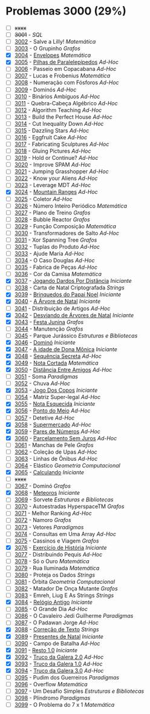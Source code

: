 # Problemas 3000 (29%)

  - [ ] ~~xxxx~~
  - [ ]  ~~3001~~ - *SQL*
  - [ ]  [3002](https://www.urionlinejudge.com.br/judge/pt/problems/view/3002) - Salve a Lilly! *Matemática*
  - [ ]  [3003](https://www.urionlinejudge.com.br/judge/pt/problems/view/3003) - O Grupinho *Grafos*
  - [x]  [3004](https://www.urionlinejudge.com.br/judge/pt/problems/view/3004) - [Envelopes](https://github.com/potigol/uoj-potigol/blob/master/src/3000/3004.poti) *Matemática*
  - [x]  [3005](https://www.urionlinejudge.com.br/judge/pt/problems/view/3005) - [Pilhas de Paralelepípedos](https://github.com/potigol/uoj-potigol/blob/master/src/3000/3005.poti) *Ad-Hoc*
  - [ ]  [3006](https://www.urionlinejudge.com.br/judge/pt/problems/view/3006) - Passeio em Copacabana *Ad-Hoc*
  - [ ]  [3007](https://www.urionlinejudge.com.br/judge/pt/problems/view/3007) - Lucas e Frobenius *Matemática*
  - [ ]  [3008](https://www.urionlinejudge.com.br/judge/pt/problems/view/3008) - Numeração com Fósforos *Ad-Hoc*
  - [ ]  [3009](https://www.urionlinejudge.com.br/judge/pt/problems/view/3009) - Dominós *Ad-Hoc*
  - [ ]  [3010](https://www.urionlinejudge.com.br/judge/pt/problems/view/3010) - Binários Ambíguos *Ad-Hoc*
  - [ ]  [3011](https://www.urionlinejudge.com.br/judge/pt/problems/view/3011) - Quebra-Cabeça Algébrico *Ad-Hoc*
  - [ ]  [3012](https://www.urionlinejudge.com.br/judge/pt/problems/view/3012) - Algorithm Teaching *Ad-Hoc*
  - [ ]  [3013](https://www.urionlinejudge.com.br/judge/pt/problems/view/3013) - Build the Perfect House *Ad-Hoc*
  - [ ]  [3014](https://www.urionlinejudge.com.br/judge/pt/problems/view/3014) - Cut Inequality Down *Ad-Hoc*
  - [ ]  [3015](https://www.urionlinejudge.com.br/judge/pt/problems/view/3015) - Dazzling Stars *Ad-Hoc*
  - [ ]  [3016](https://www.urionlinejudge.com.br/judge/pt/problems/view/3016) - Eggfruit Cake *Ad-Hoc*
  - [ ]  [3017](https://www.urionlinejudge.com.br/judge/pt/problems/view/3017) - Fabricating Sculptures *Ad-Hoc*
  - [ ]  [3018](https://www.urionlinejudge.com.br/judge/pt/problems/view/3018) - Gluing Pictures *Ad-Hoc*
  - [ ]  [3019](https://www.urionlinejudge.com.br/judge/pt/problems/view/3019) - Hold or Continue? *Ad-Hoc*
  - [ ]  [3020](https://www.urionlinejudge.com.br/judge/pt/problems/view/3020) - Improve SPAM *Ad-Hoc*
  - [ ]  [3021](https://www.urionlinejudge.com.br/judge/pt/problems/view/3021) - Jumping Grasshopper *Ad-Hoc*
  - [ ]  [3022](https://www.urionlinejudge.com.br/judge/pt/problems/view/3022) - Know your Aliens *Ad-Hoc*
  - [ ]  [3023](https://www.urionlinejudge.com.br/judge/pt/problems/view/3023) - Leverage MDT *Ad-Hoc*
  - [x]  [3024](https://www.urionlinejudge.com.br/judge/pt/problems/view/3024) - [Mountain Ranges](https://github.com/potigol/uoj-potigol/blob/master/src/3000/3024.poti) *Ad-Hoc*
  - [ ]  [3025](https://www.urionlinejudge.com.br/judge/pt/problems/view/3025) - Coletor *Ad-Hoc*
  - [ ]  [3026](https://www.urionlinejudge.com.br/judge/pt/problems/view/3026) - Número Inteiro Periódico *Matemática*
  - [ ]  [3027](https://www.urionlinejudge.com.br/judge/pt/problems/view/3027) - Plano de Treino *Grafos*
  - [ ]  [3028](https://www.urionlinejudge.com.br/judge/pt/problems/view/3028) - Bubble Reactor *Grafos*
  - [ ]  [3029](https://www.urionlinejudge.com.br/judge/pt/problems/view/3029) - Função Composição *Matemática*
  - [ ]  [3030](https://www.urionlinejudge.com.br/judge/pt/problems/view/3030) - Transformadores de Salto *Ad-Hoc*
  - [ ]  [3031](https://www.urionlinejudge.com.br/judge/pt/problems/view/3031) - Xor Spanning Tree *Grafos*
  - [ ]  [3032](https://www.urionlinejudge.com.br/judge/pt/problems/view/3032) - Tuplas do Produto *Ad-Hoc*
  - [ ]  [3033](https://www.urionlinejudge.com.br/judge/pt/problems/view/3033) - Ajude Maria *Ad-Hoc*
  - [ ]  [3034](https://www.urionlinejudge.com.br/judge/pt/problems/view/3034) - O Caso Douglas *Ad-Hoc*
  - [ ]  [3035](https://www.urionlinejudge.com.br/judge/pt/problems/view/3035) - Fabrica de Peças *Ad-Hoc*
  - [ ]  [3036](https://www.urionlinejudge.com.br/judge/pt/problems/view/3036) - Cor da Camisa *Matemática*
  - [x]  [3037](https://www.urionlinejudge.com.br/judge/pt/problems/view/3037) - [Jogando Dardos Por Distância](https://github.com/potigol/uoj-potigol/blob/master/src/3000/3037.poti) *Iniciante*
  - [ ]  [3038](https://www.urionlinejudge.com.br/judge/pt/problems/view/3038) - Carta de Natal Criptografada *Strings*
  - [x]  [3039](https://www.urionlinejudge.com.br/judge/pt/problems/view/3039) - [Brinquedos do Papai Noel](https://github.com/potigol/uoj-potigol/blob/master/src/3000/3039.poti) *Iniciante*
  - [x]  [3040](https://www.urionlinejudge.com.br/judge/pt/problems/view/3040) - [A Árvore de Natal](https://github.com/potigol/uoj-potigol/blob/master/src/3000/3040.poti) *Iniciante*
  - [ ]  [3041](https://www.urionlinejudge.com.br/judge/pt/problems/view/3041) - Distribuição de Artigos *Ad-Hoc*
  - [x]  [3042](https://www.urionlinejudge.com.br/judge/pt/problems/view/3042) - [Desviando de Árvores de Natal](https://github.com/potigol/uoj-potigol/blob/master/src/3000/3042.poti) *Iniciante*
  - [x]  [3043](https://www.urionlinejudge.com.br/judge/pt/problems/view/3043) - [Festa Junina](https://github.com/potigol/uoj-potigol/blob/master/src/3000/3043.poti) *Grafos*
  - [ ]  [3044](https://www.urionlinejudge.com.br/judge/pt/problems/view/3044) - Manutenção *Grafos*
  - [ ]  [3045](https://www.urionlinejudge.com.br/judge/pt/problems/view/3045) - Parque Jurássico *Estruturas e Bibliotecas*
  - [x]  [3046](https://www.urionlinejudge.com.br/judge/pt/problems/view/3046) - [Dominó](https://github.com/potigol/uoj-potigol/blob/master/src/3000/3046.poti) *Iniciante*
  - [x]  [3047](https://www.urionlinejudge.com.br/judge/pt/problems/view/3047) - [A idade de Dona Mônica](https://github.com/potigol/uoj-potigol/blob/master/src/3000/3047.poti) *Iniciante*
  - [x]  [3048](https://www.urionlinejudge.com.br/judge/pt/problems/view/3048) - [Sequência Secreta](https://github.com/potigol/uoj-potigol/blob/master/src/3000/3048.poti) *Ad-Hoc*
  - [x]  [3049](https://www.urionlinejudge.com.br/judge/pt/problems/view/3049) - [Nota Cortada](https://github.com/potigol/uoj-potigol/blob/master/src/3000/3049.poti) *Matemática*
  - [x]  [3050](https://www.urionlinejudge.com.br/judge/pt/problems/view/3050) - [Distância Entre Amigos](https://github.com/potigol/uoj-potigol/blob/master/src/3000/3050.poti) *Ad-Hoc*
  - [ ]  [3051](https://www.urionlinejudge.com.br/judge/pt/problems/view/3051) - Soma *Paradigmas*
  - [ ]  [3052](https://www.urionlinejudge.com.br/judge/pt/problems/view/3052) - Chuva *Ad-Hoc*
  - [x]  [3053](https://www.urionlinejudge.com.br/judge/pt/problems/view/3053) - [Jogo Dos Copos](https://github.com/potigol/uoj-potigol/blob/master/src/3000/3053.poti) *Iniciante*
  - [ ]  [3054](https://www.urionlinejudge.com.br/judge/pt/problems/view/3054) - Matriz Super-legal *Ad-Hoc*
  - [x]  [3055](https://www.urionlinejudge.com.br/judge/pt/problems/view/3055) - [Nota Esquecida](https://github.com/potigol/uoj-potigol/blob/master/src/3000/3055.poti) *Iniciante*
  - [x]  [3056](https://www.urionlinejudge.com.br/judge/pt/problems/view/3056) - [Ponto do Meio](https://github.com/potigol/uoj-potigol/blob/master/src/3000/3056.poti) *Ad-Hoc*
  - [ ]  [3057](https://www.urionlinejudge.com.br/judge/pt/problems/view/3057) - Detetive *Ad-Hoc*
  - [x]  [3058](https://www.urionlinejudge.com.br/judge/pt/problems/view/3058) - [Supermercado](https://github.com/potigol/uoj-potigol/blob/master/src/3000/3058.poti) *Ad-Hoc*
  - [x]  [3059](https://www.urionlinejudge.com.br/judge/pt/problems/view/3059) - [Pares de Números](https://github.com/potigol/uoj-potigol/blob/master/src/3000/3059.poti) *Ad-Hoc*
  - [x]  [3060](https://www.urionlinejudge.com.br/judge/pt/problems/view/3060) - [Parcelamento Sem Juros](https://github.com/potigol/uoj-potigol/blob/master/src/3000/3060.poti) *Ad-Hoc*
  - [ ]  [3061](https://www.urionlinejudge.com.br/judge/pt/problems/view/3061) - Manchas de Pele *Grafos*
  - [ ]  [3062](https://www.urionlinejudge.com.br/judge/pt/problems/view/3062) - Coleção de Upas *Ad-Hoc*
  - [ ]  [3063](https://www.urionlinejudge.com.br/judge/pt/problems/view/3063) - Linhas de Ônibus *Ad-Hoc*
  - [ ]  [3064](https://www.urionlinejudge.com.br/judge/pt/problems/view/3064) - Elástico *Geometria Computacional*
  - [x]  [3065](https://www.urionlinejudge.com.br/judge/pt/problems/view/3065) - [Calculando](https://github.com/potigol/uoj-potigol/blob/master/src/3000/3065.poti) *Iniciante*
  - [ ] ~~xxxx~~
  - [ ]  [3067](https://www.urionlinejudge.com.br/judge/pt/problems/view/3067) - Dominó *Grafos*
  - [x]  [3068](https://www.urionlinejudge.com.br/judge/pt/problems/view/3068) - [Meteoros](https://github.com/potigol/uoj-potigol/blob/master/src/3000/3068.poti) *Iniciante*
  - [ ]  [3069](https://www.urionlinejudge.com.br/judge/pt/problems/view/3069) - Sorvete *Estruturas e Bibliotecas*
  - [ ]  [3070](https://www.urionlinejudge.com.br/judge/pt/problems/view/3070) - Autoestradas HyperspaceTM *Grafos*
  - [ ]  [3071](https://www.urionlinejudge.com.br/judge/pt/problems/view/3071) - Melhor Ranking *Ad-Hoc*
  - [ ]  [3072](https://www.urionlinejudge.com.br/judge/pt/problems/view/3072) - Namoro *Grafos*
  - [ ]  [3073](https://www.urionlinejudge.com.br/judge/pt/problems/view/3073) - Vetores *Paradigmas*
  - [ ]  [3074](https://www.urionlinejudge.com.br/judge/pt/problems/view/3074) - Consultas em Uma Array *Ad-Hoc*
  - [ ]  [3075](https://www.urionlinejudge.com.br/judge/pt/problems/view/3075) - Cassinos e Viagem *Grafos*
  - [x]  [3076](https://www.urionlinejudge.com.br/judge/pt/problems/view/3076) - [Exercício de História](https://github.com/potigol/uoj-potigol/blob/master/src/3000/3076.poti) *Iniciante*
  - [ ]  [3077](https://www.urionlinejudge.com.br/judge/pt/problems/view/3077) - Distribuindo Pequis *Ad-Hoc*
  - [ ]  [3078](https://www.urionlinejudge.com.br/judge/pt/problems/view/3078) - Só o Ouro *Matemática*
  - [ ]  [3079](https://www.urionlinejudge.com.br/judge/pt/problems/view/3079) - Rua Iluminada *Matemática*
  - [ ]  [3080](https://www.urionlinejudge.com.br/judge/pt/problems/view/3080) - Proteja os Dados *Strings*
  - [ ]  [3081](https://www.urionlinejudge.com.br/judge/pt/problems/view/3081) - Órbita *Geometria Computacional*
  - [ ]  [3082](https://www.urionlinejudge.com.br/judge/pt/problems/view/3082) - Matador De Onça Mutante *Grafos*
  - [ ]  [3083](https://www.urionlinejudge.com.br/judge/pt/problems/view/3083) - Emreh, Liug E As Strings *Strings*
  - [x]  [3084](https://www.urionlinejudge.com.br/judge/pt/problems/view/3084) - [Relógio Antigo](https://github.com/potigol/uoj-potigol/blob/master/src/3000/3084.poti) *Iniciante*
  - [ ]  [3085](https://www.urionlinejudge.com.br/judge/pt/problems/view/3085) - O Grande Dia *Ad-Hoc*
  - [ ]  [3086](https://www.urionlinejudge.com.br/judge/pt/problems/view/3086) - O Cavaleiro Jedi Guilherme *Paradigmas*
  - [ ]  [3087](https://www.urionlinejudge.com.br/judge/pt/problems/view/3087) - O Padawan Jorge *Ad-Hoc*
  - [x]  [3088](https://www.urionlinejudge.com.br/judge/pt/problems/view/3088) - [Correção de Texto](https://github.com/potigol/uoj-potigol/blob/master/src/3000/3088.poti) *Strings*
  - [x]  [3089](https://www.urionlinejudge.com.br/judge/pt/problems/view/3089) - [Presentes de Natal](https://github.com/potigol/uoj-potigol/blob/master/src/3000/3089.poti) *Iniciante*
  - [ ]  [3090](https://www.urionlinejudge.com.br/judge/pt/problems/view/3090) - Campo de Batalha *Ad-Hoc*
  - [x]  [3091](https://www.urionlinejudge.com.br/judge/pt/problems/view/3091) - [Resto 1.0](https://github.com/potigol/uoj-potigol/blob/master/src/3000/3091.poti) *Iniciante*
  - [x]  [3092](https://www.urionlinejudge.com.br/judge/pt/problems/view/3092) - [Truco da Galera 2.0](https://github.com/potigol/uoj-potigol/blob/master/src/3000/3092.poti) *Ad-Hoc*
  - [x]  [3093](https://www.urionlinejudge.com.br/judge/pt/problems/view/3093) - [Truco da Galera 1.0](https://github.com/potigol/uoj-potigol/blob/master/src/3000/3093.poti) *Ad-Hoc*
  - [x]  [3094](https://www.urionlinejudge.com.br/judge/pt/problems/view/3094) - [Truco da Galera 3.0](https://github.com/potigol/uoj-potigol/blob/master/src/3000/3094.poti) *Ad-Hoc*
  - [ ]  [3095](https://www.urionlinejudge.com.br/judge/pt/problems/view/3095) - Pudim dos Guerreiros *Paradigmas*
  - [ ]  [3096](https://www.urionlinejudge.com.br/judge/pt/problems/view/3096) - Overflow *Matemática*
  - [ ]  [3097](https://www.urionlinejudge.com.br/judge/pt/problems/view/3097) - Um Desafio Simples *Estruturas e Bibliotecas*
  - [ ]  [3098](https://www.urionlinejudge.com.br/judge/pt/problems/view/3098) - Plíndromo *Paradigmas*
  - [ ]  [3099](https://www.urionlinejudge.com.br/judge/pt/problems/view/3099) - O Problema do 7 x 1 *Matemática*